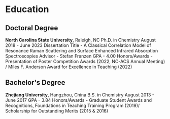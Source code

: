 # Education

## Doctoral Degree
**North Carolina State University**, Raleigh, NC
Ph.D. in Chemistry
August 2018 - June 2023
Dissertation Title - A Classical Correlation Model of Resonance Raman Scattering and Surface Enhanced Infrared Absorption Spectroscopies
Advisor - Stefan Franzen
GPA - 4.00
Honors/Awards - Presentation of Poster Competition Awards (2022, NC-ACS Annual Meeting) / Miles F. Anderson Award for Excellence in Teaching (2022)


## Bachelor's Degree
**Zhejiang University**, Hangzhou, China
B.S. in Chemistry
August 2013 - June 2017
GPA - 3.84
Honors/Awards - Graduate Student Awards and Recognitions, Foundations in Teaching Training Program (2019)/ Scholarship for Outstanding Merits (2015 & 2016)
